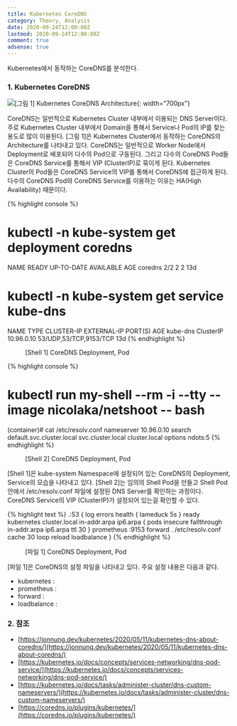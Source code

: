 ```yaml
---
title: Kubernetes CoreDNS
category: Theory, Analysis
date: 2020-09-24T12:00:00Z
lastmod: 2020-09-24T12:00:00Z
comment: true
adsense: true
---
```


Kubernetes에서 동작하는 CoreDNS를 분석한다.

### 1. Kubernetes CoreDNS

![[그림 1] Kubernetes CoreDNS Architecture]({{site.baseurl}}/images/theory_analysis/Kubernetes_CoreDNS/Kubernetes_CoreDNS_Architecture.PNG){: width="700px"}

CoreDNS는 일반적으로 Kubernetes Cluster 내부에서 이용되는 DNS Server이다. 주로 Kubernetes Cluster 내부에서 Domain을 통해서 Service나 Pod의 IP를 찾는 용도로 많이 이용된다. [그림 1]은 Kubernetes Cluster에서 동작하는 CoreDNS의 Architecture를 나타내고 있다. CoreDNS는 일반적으로 Worker Node에서 Deployment로 배포되어 다수의 Pod으로 구동된다. 그리고 다수의 CoreDNS Pod들은 CoreDNS Service를 통해서 VIP (ClusterIP)로 묶이게 된다. Kubernetes Cluster의 Pod들은 CoreDNS Service의 VIP를 통해서 CoreDNS에 접근하게 된다. 다수의 CoreDNS Pod와 CoreDNS Service를 이용하는 이유는 HA(High Availability) 때문이다.

{% highlight console %}
# kubectl -n kube-system get deployment coredns
NAME      READY   UP-TO-DATE   AVAILABLE   AGE
coredns   2/2     2            2           13d
# kubectl -n kube-system get service kube-dns
NAME       TYPE        CLUSTER-IP   EXTERNAL-IP   PORT(S)                  AGE
kube-dns   ClusterIP   10.96.0.10   <none>        53/UDP,53/TCP,9153/TCP   13d
{% endhighlight %}
<figure>
<figcaption class="caption">[Shell 1] CoreDNS Deployment, Pod</figcaption>
</figure>

{% highlight console %}
# kubectl run my-shell --rm -i --tty --image nicolaka/netshoot -- bash
(container)# cat /etc/resolv.conf
nameserver 10.96.0.10
search default.svc.cluster.local svc.cluster.local cluster.local
options ndots:5
{% endhighlight %}
<figure>
<figcaption class="caption">[Shell 2] CoreDNS Deployment, Pod</figcaption>
</figure>

[Shell 1]은 kube-system Namespace에 설정되어 있는 CoreDNS의 Deployment, Service의 모습을 나타내고 있다. [Shell 2]는 임의의 Shell Pod을 만들고 Shell Pod안에서 /etc/resolv.conf 파일에 설정된 DNS Server를 확인하는 과정이다. CoreDNS Service의 VIP (ClusterIP)가 설정되어 있는걸 확인할 수 있다.

{% highlight text %}
.:53 {
    log
    errors
    health {
       lameduck 5s
    }
    ready
    kubernetes cluster.local in-addr.arpa ip6.arpa {
       pods insecure
       fallthrough in-addr.arpa ip6.arpa
       ttl 30
    }
    prometheus :9153
    forward . /etc/resolv.conf
    cache 30
    loop
    reload
    loadbalance
}
{% endhighlight %}
<figure>
<figcaption class="caption">[파일 1] CoreDNS Deployment, Pod</figcaption>
</figure>

[파일 1]은 CoreDNS의 설정 파일을 나타내고 있다. 주요 설정 내용은 다음과 같다.

* kubernetes : 
* prometheus : 
* forward : 
* loadbalance : 

### 2. 참조

* [https://jonnung.dev/kubernetes/2020/05/11/kubernetes-dns-about-coredns/](https://jonnung.dev/kubernetes/2020/05/11/kubernetes-dns-about-coredns/)
* [https://kubernetes.io/docs/concepts/services-networking/dns-pod-service/](https://kubernetes.io/docs/concepts/services-networking/dns-pod-service/)
* [https://kubernetes.io/docs/tasks/administer-cluster/dns-custom-nameservers/](https://kubernetes.io/docs/tasks/administer-cluster/dns-custom-nameservers/)
* [https://coredns.io/plugins/kubernetes/](https://coredns.io/plugins/kubernetes/)